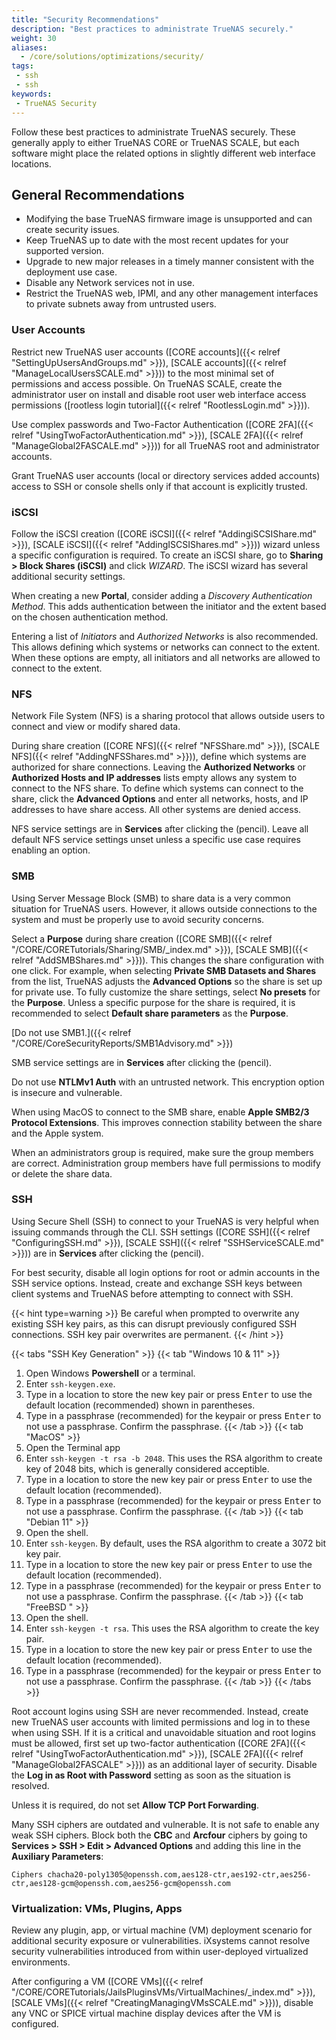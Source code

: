 ```yaml
---
title: "Security Recommendations"
description: "Best practices to administrate TrueNAS securely."
weight: 30
aliases:
  - /core/solutions/optimizations/security/
tags:
 - ssh
 - ssh
keywords:
 - TrueNAS Security
---
```


Follow these best practices to administrate TrueNAS securely.
These generally apply to either TrueNAS CORE or TrueNAS SCALE, but each software might place the related options in slightly different web interface locations.

## General Recommendations

* Modifying  the base TrueNAS firmware image is unsupported and can create security issues.
* Keep TrueNAS up to date with the most recent updates for your supported version.
* Upgrade to new major releases in a timely manner consistent with the deployment use case.
* Disable any Network services not in use.
* Restrict the TrueNAS web, IPMI, and any other management interfaces to private subnets away from untrusted users.

### User Accounts

Restrict new TrueNAS user accounts ([CORE accounts]({{< relref "SettingUpUsersAndGroups.md" >}}), [SCALE accounts]({{< relref "ManageLocalUsersSCALE.md" >}})) to the most minimal set of permissions and access possible.
On TrueNAS SCALE, create the administrator user on install and disable root user web interface access permissions ([rootless login tutorial]({{< relref "RootlessLogin.md" >}})).

Use complex passwords and Two-Factor Authentication ([CORE 2FA]({{< relref "UsingTwoFactorAuthentication.md" >}}), [SCALE 2FA]({{< relref "ManageGlobal2FASCALE.md" >}})) for all TrueNAS root and administrator accounts.

Grant TrueNAS user accounts (local or directory services added accounts) access to SSH or console shells only if that account is explicitly trusted.

### iSCSI

Follow the iSCSI creation ([CORE iSCSI]({{< relref "AddingiSCSIShare.md" >}}), [SCALE iSCSI]({{< relref "AddingISCSIShares.md" >}})) wizard unless a specific configuration is required.
To create an iSCSI share, go to **Sharing > Block Shares (iSCSI)** and click *WIZARD*.
The iSCSI wizard has several additional security settings.

When creating a new **Portal**, consider adding a *Discovery Authentication Method*.
This adds authentication between the initiator and the extent based on the chosen authentication method.

Entering a list of *Initiators* and *Authorized Networks* is also recommended.
This allows defining which systems or networks can connect to the extent.
When these options are empty, all initiators and all networks are allowed to connect to the extent.

### NFS

Network File System (NFS) is a sharing protocol that allows outside users to connect and view or modify shared data.

During share creation ([CORE NFS]({{< relref "NFSShare.md" >}}), [SCALE NFS]({{< relref "AddingNFSShares.md" >}})), define which systems are authorized for share connections.
Leaving the **Authorized Networks** or **Authorized Hosts and IP addresses** lists empty allows any system to connect to the NFS share.
To define which systems can connect to the share, click the **Advanced Options** and enter all networks, hosts, and IP addresses to have share access.
All other systems are denied access.

NFS service settings are in **Services** after clicking the <span class="iconify" data-icon="mdi:pencil"></span> (pencil).
Leave all default NFS service settings unset unless a specific use case requires enabling an option.

### SMB

Using Server Message Block (SMB) to share data is a very common situation for TrueNAS users.
However, it allows outside connections to the system and must be properly use to avoid security concerns.

Select a **Purpose** during share creation ([CORE SMB]({{< relref "/CORE/CORETutorials/Sharing/SMB/_index.md" >}}), [SCALE SMB]({{< relref "AddSMBShares.md" >}})).
This changes the share configuration with one click.
For example, when selecting **Private SMB Datasets and Shares** from the list, TrueNAS adjusts the **Advanced Options** so the share is set up for private use.
To fully customize the share settings, select **No presets** for the **Purpose**.
Unless a specific purpose for the share is required, it is recommended to select **Default share parameters** as the **Purpose**.

[Do not use SMB1.]({{< relref "/CORE/CoreSecurityReports/SMB1Advisory.md" >}})

SMB service settings are in **Services** after clicking the <span class="iconify" data-icon="mdi:pencil"></span> (pencil).

Do not use **NTLMv1 Auth** with an untrusted network.
This encryption option is insecure and vulnerable.

When using MacOS to connect to the SMB share, enable **Apple SMB2/3 Protocol Extensions**.
This improves connection stability between the share and the Apple system.

When an administrators group is required, make sure the group members are correct.
Administration group members have full permissions to modify or delete the share data.

### SSH

Using Secure Shell (SSH) to connect to your TrueNAS is very helpful when issuing commands through the CLI.
SSH settings ([CORE SSH]({{< relref "ConfiguringSSH.md" >}}), [SCALE SSH]({{< relref "SSHServiceSCALE.md" >}})) are in **Services** after clicking the <span class="iconify" data-icon="mdi:pencil"></span> (pencil).

For best security, disable all login options for root or admin accounts in the SSH service options.
Instead, create and exchange SSH keys between client systems and TrueNAS before attempting to connect with SSH.

{{< hint type=warning >}}
Be careful when prompted to overwrite any existing SSH key pairs, as this can disrupt previously configured SSH connections.
SSH key pair overwrites are permanent.
{{< /hint >}}

{{< tabs "SSH Key Generation" >}}
{{< tab "Windows 10 & 11" >}}
1. Open Windows **Powershell** or a terminal.
2. Enter `ssh-keygen.exe`.
3. Type in a location to store the new key pair or press <kbd>Enter</kbd> to use the default location (recommended) shown in parentheses.
4. Type in a passphrase (recommended) for the keypair or press <kbd>Enter</kbd> to not use a passphrase. Confirm the passphrase.
{{< /tab >}}
{{< tab "MacOS" >}}
1. Open the Terminal app
2. Enter `ssh-keygen -t rsa -b 2048`. This uses the RSA algorithm to create key of 2048 bits, which is generally considered acceptible.
3. Type in a location to store the new key pair or press <kbd>Enter</kbd> to use the default location (recommended).
4. Type in a passphrase (recommended) for the keypair or press <kbd>Enter</kbd> to not use a passphrase. Confirm the passphrase.
{{< /tab >}}
{{< tab "Debian 11" >}}
1. Open the shell.
2. Enter `ssh-keygen`. By default, uses the RSA algorithm to create a 3072 bit key pair.
3. Type in a location to store the new key pair or press <kbd>Enter</kbd> to use the default location (recommended).
4. Type in a passphrase (recommended) for the keypair or press <kbd>Enter</kbd> to not use a passphrase. Confirm the passphrase.
{{< /tab >}}
{{< tab "FreeBSD " >}}
1. Open the shell.
2. Enter `ssh-keygen -t rsa`. This uses the RSA algorithm to create the key pair.
3. Type in a location to store the new key pair or press <kbd>Enter</kbd> to use the default location (recommended).
4. Type in a passphrase (recommended) for the keypair or press <kbd>Enter</kbd> to not use a passphrase. Confirm the passphrase.
{{< /tab >}}
{{< /tabs >}}

Root account logins using SSH are never recommended.
Instead, create new TrueNAS user accounts with limited permissions and log in to these when using SSH.
If it is a critical and unavoidable situation and root logins must be allowed, first set up two-factor authentication ([CORE 2FA]({{< relref "UsingTwoFactorAuthentication.md" >}}), [SCALE 2FA]({{< relref "ManageGlobal2FASCALE" >}})) as an additional layer of security.
Disable the **Log in as Root with Password** setting as soon as the situation is resolved.

Unless it is required, do not set **Allow TCP Port Forwarding**.

Many SSH ciphers are outdated and vulnerable.
It is not safe to enable any weak SSH ciphers.
Block both the **CBC** and **Arcfour** ciphers by going to **Services > SSH > Edit > Advanced Options** and adding this line in the **Auxiliary Parameters**:

`Ciphers chacha20-poly1305@openssh.com,aes128-ctr,aes192-ctr,aes256-ctr,aes128-gcm@openssh.com,aes256-gcm@openssh.com`

### Virtualization: VMs, Plugins, Apps

Review any plugin, app, or virtual machine (VM) deployment scenario for additional security exposure or vulnerabilities.
iXsystems cannot resolve security vulnerabilities introduced from within user-deployed virtualized environments.

After configuring a VM ([CORE VMs]({{< relref "/CORE/CORETutorials/JailsPluginsVMs/VirtualMachines/_index.md" >}}), [SCALE VMs]({{< relref "CreatingManagingVMsSCALE.md" >}})), disable any VNC or SPICE virtual machine display devices after the VM is configured.
